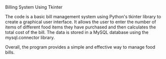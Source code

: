 Billing System Using Tkinter

The code is a basic bill management system using Python's tkinter library to create a graphical user interface. It allows the user to enter the number of items of different food items they have purchased and then calculates the total cost of the bill. The data is stored in a MySQL database using the mysql.connector library.
 
Overall, the program provides a simple and effective way to manage food bills.
